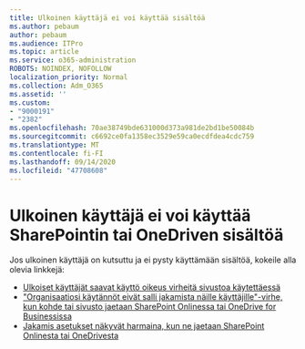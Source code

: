 ```yaml
---
title: Ulkoinen käyttäjä ei voi käyttää sisältöä
ms.author: pebaum
author: pebaum
ms.audience: ITPro
ms.topic: article
ms.service: o365-administration
ROBOTS: NOINDEX, NOFOLLOW
localization_priority: Normal
ms.collection: Adm_O365
ms.assetid: ''
ms.custom:
- "9000191"
- "2382"
ms.openlocfilehash: 70ae38749bde631000d373a981de2bd1be50084b
ms.sourcegitcommit: c6692ce0fa1358ec3529e59ca0ecdfdea4cdc759
ms.translationtype: MT
ms.contentlocale: fi-FI
ms.lasthandoff: 09/14/2020
ms.locfileid: "47708608"
---
```

# <a name="external-user-cannot-access-sharepoint-or-onedrive-content"></a>Ulkoinen käyttäjä ei voi käyttää SharePointin tai OneDriven sisältöä

Jos ulkoinen käyttäjä on kutsuttu ja ei pysty käyttämään sisältöä, kokeile alla olevia linkkejä:

- [Ulkoiset käyttäjät saavat käyttö oikeus virheitä sivustoa käytettäessä](https://docs.microsoft.com/sharepoint/support/administration/access-denied-or-need-permission-error-sharepoint-online-or-onedrive-for-business)
- ["Organisaatiosi käytännöt eivät salli jakamista näille käyttäjille"-virhe, kun kohde tai sivusto jaetaan SharePoint Onlinessa tai OneDrive for Businessissa](https://docs.microsoft.com/sharepoint/support/administration/organization-policies-do-not-allow-you-to-share-with-users-error)
- [Jakamis asetukset näkyvät harmaina, kun ne jaetaan SharePoint Onlinesta tai OneDrivesta](https://docs.microsoft.com/sharepoint/support/administration/sharing-options-grayed-out-when-sharing-from-sharepoint-online-or-onedrive)
